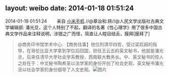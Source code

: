 layout: weibo
date: 2014-01-18 01:51:24
---
<meta name="referrer" content="no-referrer" />

2014-01-18 01:51:24  &nbsp;&nbsp;&nbsp;&nbsp;&nbsp;&nbsp; 来自 <a href="http://app.weibo.com/t/feed/22zMnn" rel="nofollow">小米手机</a>
//@章诒和:转//@人民文学出版社古典文学编辑部: 潘光旦，这个人特别了不起，翻译的名著《性心理学》用了很多中国古典文学作品来注释说明，涉猎之广而怪，简直让人瞠目结舌，膜拜[膜拜了]
>  @商务印书馆学术中心: 【商务往事】他位列清华四哲，受过梁启超的指导，在哥伦比亚大学拿到学位后回国，担任王云五的英文秘书，他就是潘光旦，后来任清华大学社会学系教授，西南联大教务长。中、英文秘书的惊人之处在于：中文秘书陶希圣以法学家的身份开创了社会史观，英文秘书潘光旦以社会学家的身份倡导了人文史观。 ​​​
>  ![图片](https://ww4.sinaimg.cn/large/8390063bjw1ecgvls7pggj208c06twel.jpg)
